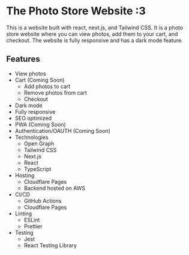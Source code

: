 # The Photo Store Website :3

This is a website built with react, next.js, and Tailwind CSS. It is a photo store website where you can view photos, add them to your cart, and checkout. The website is fully responsive and has a dark mode feature.

## Features

- View photos
- Cart (Coming Soon)
  - Add photos to cart
  - Remove photos from cart
  - Checkout
- Dark mode
- Fully responsive
- SEO optimized
- PWA (Coming Soon)
- Authentication/OAUTH (Coming Soon)
- Technologies
  - Open Graph
  - Tailwind CSS
  - Next.js
  - React
  - TypeScript
- Hosting
  - Cloudflare Pages
  - Backend hosted on AWS
- CI/CD
  - GitHub Actions
  - Cloudflare Pages
- Linting
  - ESLint
  - Prettier
- Testing
  - Jest
  - React Testing Library
